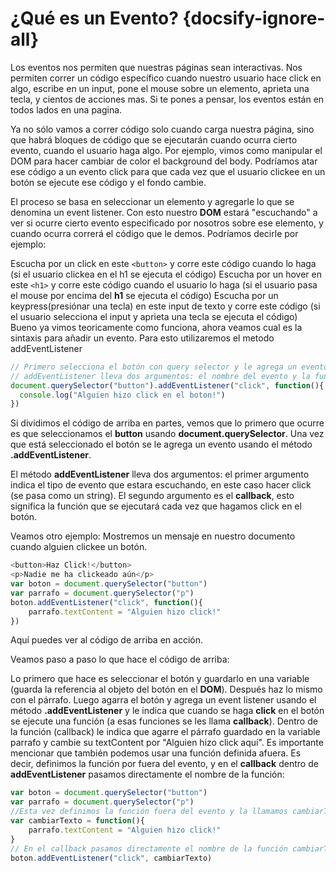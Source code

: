 # ¿Qué es un Evento?  {docsify-ignore-all}

Los eventos nos permiten que nuestras páginas sean interactivas. Nos permiten correr un código específico cuando nuestro usuario hace click en algo, escribe en un input, pone el mouse sobre un elemento, aprieta una tecla, y cientos de acciones mas. Si te pones a pensar, los eventos están en todos lados en una pagina.

Ya no sólo vamos a correr código solo cuando carga nuestra página, sino que habrá bloques de código que se ejecutarán cuando ocurra cierto evento, cuando el usuario haga algo. Por ejemplo, vimos como manipular el DOM para hacer cambiar de color el background del body. Podríamos atar ese código a un evento click para que cada vez que el usuario clickee en un botón se ejecute ese código y el fondo cambie.

El proceso se basa en seleccionar un elemento y agregarle lo que se denomina un event listener. Con esto nuestro **DOM** estará "escuchando" a ver si ocurre cierto evento especificado por nosotros sobre ese elemento, y cuando ocurra correrá el código que le demos. Podríamos decirle por ejemplo:

Escucha por un click en este `<button>` y corre este código cuando lo haga (si el usuario clickea en el h1 se ejecuta el código)
Escucha por un hover en este `<h1>` y corre este código cuando el usuario lo haga (si el usuario pasa el mouse por encima del **h1** se ejecuta el código)
Escucha por un keypress(presiónar una tecla) en este input de texto y corre este código (si el usuario selecciona el input y aprieta una tecla se ejecuta el código)
Bueno ya vimos teoricamente como funciona, ahora veamos cual es la sintaxis para añadir un evento. Para esto utilizaremos el metodo addEventListener

```js
// Primero selecciona el botón con query selector y le agrega un evento con addEventListener
// addEventListener lleva dos argumentos: el nombre del evento y la función que debe ejecutar
document.querySelector("button").addEventListener("click", function(){
  console.log("Alguien hizo click en el boton!")
})
```

Si dividimos el código de arriba en partes, vemos que lo primero que ocurre es que seleccionamos el **button** usando **document.querySelector**. Una vez que está seleccionado el botón se le agrega un evento usando el método **.addEventListener**.

El método **addEventListener** lleva dos argumentos: el primer argumento indica el tipo de evento que estara escuchando, en este caso hacer click (se pasa como un string). El segundo argumento es el **callback**, esto significa la función que se ejecutará cada vez que hagamos click en el botón.

Veamos otro ejemplo: Mostremos un mensaje en nuestro documento cuando alguien clickee un botón.

```js
<button>Haz Click!</button>
<p>Nadie me ha clickeado aún</p>
var boton = document.querySelector("button")
var parrafo = document.querySelector("p")
boton.addEventListener("click", function(){
    parrafo.textContent = "Alguien hizo click!"
})
```

Aquí puedes ver al código de arriba en acción.

Veamos paso a paso lo que hace el código de arriba:

Lo primero que hace es seleccionar el botón y guardarlo en una variable (guarda la referencia al objeto del botón en el **DOM**). Después haz lo mismo con el párrafo. Luego agarra el botón y agrega un event listener usando el método **.addEventListener** y le indica que cuando se haga **click** en el botón se ejecute una función (a esas funciones se les llama **callback**). Dentro de la función (callback) le indica que agarre el párrafo guardado en la variable parrafo y cambie su textContent por "Alguien hizo click aquí". Es importante mencionar que también podemos usar una función definida afuera. Es decir, definimos la función por fuera del evento, y en el **callback** dentro de **addEventListener** pasamos directamente el nombre de la función:

```js
var boton = document.querySelector("button")
var parrafo = document.querySelector("p")
//Esta vez definimos la función fuera del evento y la llamamos cambiarTexto
var cambiarTexto = function(){
    parrafo.textContent = "Alguien hizo click!"
}
// En el callback pasamos directamente el nombre de la función cambiarTexto
boton.addEventListener("click", cambiarTexto)
```
